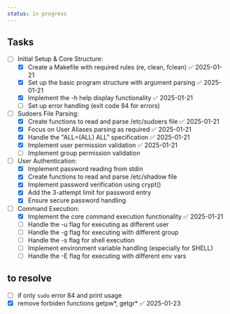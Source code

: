 ```yaml
---
status: in progress
---
```


## Tasks
- [ ] Initial Setup & Core Structure:
    - [x] Create a Makefile with required rules (re, clean, fclean) ✅ 2025-01-21
    - [x] Set up the basic program structure with argument parsing ✅ 2025-01-21
    - [x] Implement the -h help display functionality ✅ 2025-01-21
    - [ ] Set up error handling (exit code 84 for errors)
- [ ] Sudoers File Parsing:
    - [x] Create functions to read and parse /etc/sudoers file ✅ 2025-01-21
    - [x] Focus on User Aliases parsing as required ✅ 2025-01-21
    - [x] Handle the "ALL=(ALL) ALL" specification ✅ 2025-01-21
    - [x] Implement user permission validation ✅ 2025-01-21
    - [ ] Implement group permission validation
- [ ] User Authentication:
    - [x] Implement password reading from stdin
    - [x] Create functions to read and parse /etc/shadow file
    - [x] Implement password verification using crypt()
    - [x] Add the 3-attempt limit for password entry
    - [x] Ensure secure password handling
- [ ] Command Execution:
    - [x] Implement the core command execution functionality ✅ 2025-01-21
    - [ ] Handle the -u flag for executing as different user
    - [ ] Handle the -g flag for executing with different group
    - [ ] Handle the -s flag for shell execution
    - [ ] Implement environment variable handling (especially for SHELL)
    - [ ] Handle the -E flag for executing with different env vars

## to resolve
- [ ] if only ```sudo``` error 84 and print usage
- [x] remove forbiden functions getpw*, getgr* ✅ 2025-01-23

